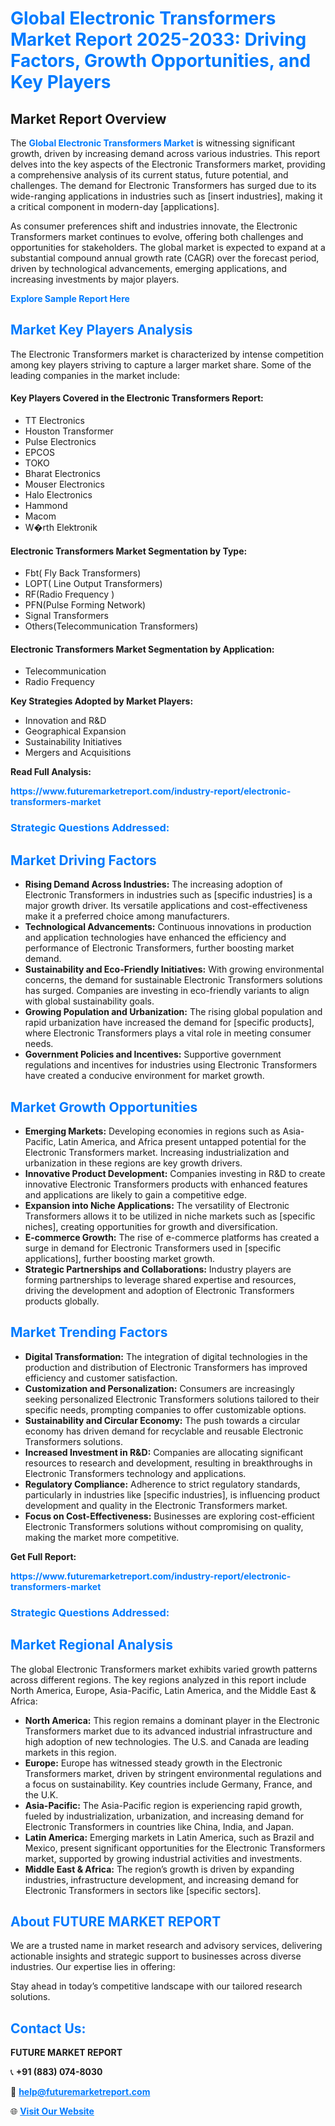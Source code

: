 <h1 style="color: #007BFF;">Global Electronic Transformers Market Report 2025-2033: Driving Factors, Growth Opportunities, and Key Players</h1>

<section id="overview">
<h2>Market Report Overview</h2>
<p>The <a href="https://www.futuremarketreport.com/industry-report/electronic-transformers-market" style="color: #007BFF; text-decoration: none;"><strong>Global Electronic Transformers Market</strong></a> is witnessing significant growth, driven by increasing demand across various industries. This report delves into the key aspects of the Electronic Transformers market, providing a comprehensive analysis of its current status, future potential, and challenges. The demand for Electronic Transformers has surged due to its wide-ranging applications in industries such as [insert industries], making it a critical component in modern-day [applications].</p>
<p>As consumer preferences shift and industries innovate, the Electronic Transformers market continues to evolve, offering both challenges and opportunities for stakeholders. The global market is expected to expand at a substantial compound annual growth rate (CAGR) over the forecast period, driven by technological advancements, emerging applications, and increasing investments by major players.</p>
</section>

<section id="overview">
<p><a href="https://www.futuremarketreport.com/request-sample/reportId=61596" style="color: #007BFF; text-decoration: none;"><strong>Explore Sample Report Here</strong></a></p>
</section>

<section id="key-players">
<h2 style="color: #007BFF;">Market Key Players Analysis</h2>
<p>The Electronic Transformers market is characterized by intense competition among key players striving to capture a larger market share. Some of the leading companies in the market include:</p>
<h4>Key Players Covered in the Electronic Transformers Report:</h4>
<ul><li>TT Electronics</li><li>Houston Transformer</li><li>Pulse Electronics</li><li>EPCOS</li><li>TOKO</li><li>Bharat Electronics</li><li>Mouser Electronics</li><li>Halo Electronics</li><li>Hammond</li><li>Macom</li><li>W�rth Elektronik</li></ul>
<h4>Electronic Transformers Market Segmentation by Type:</h4>
<ul><li>Fbt( Fly Back Transformers)</li><li>LOPT( Line Output Transformers)</li><li>RF(Radio Frequency )</li><li>PFN(Pulse Forming Network)</li><li>Signal Transformers</li><li>Others(Telecommunication Transformers)</li></ul>

<h4>Electronic Transformers Market Segmentation by Application:</h4>
<ul><li>Telecommunication</li><li>Radio Frequency</li></ul>
<p><strong>Key Strategies Adopted by Market Players:</strong></p>
<ul>
<li>Innovation and R&D</li>
<li>Geographical Expansion</li>
<li>Sustainability Initiatives</li>
<li>Mergers and Acquisitions</li>
</ul>
</section>

<section>
<p><strong>Read Full Analysis: </strong></p><a href="https://www.futuremarketreport.com/industry-report/electronic-transformers-market" style="color: #007BFF; text-decoration: none;"><strong>https://www.futuremarketreport.com/industry-report/electronic-transformers-market</strong></a>
<h3 style="color: #007BFF;">Strategic Questions Addressed:</h3>
</section>

<section id="driving-factors">
<h2 style="color: #007BFF;">Market Driving Factors</h2>
<ul>
<li><strong>Rising Demand Across Industries:</strong> The increasing adoption of Electronic Transformers in industries such as [specific industries] is a major growth driver. Its versatile applications and cost-effectiveness make it a preferred choice among manufacturers.</li>
<li><strong>Technological Advancements:</strong> Continuous innovations in production and application technologies have enhanced the efficiency and performance of Electronic Transformers, further boosting market demand.</li>
<li><strong>Sustainability and Eco-Friendly Initiatives:</strong> With growing environmental concerns, the demand for sustainable Electronic Transformers solutions has surged. Companies are investing in eco-friendly variants to align with global sustainability goals.</li>
<li><strong>Growing Population and Urbanization:</strong> The rising global population and rapid urbanization have increased the demand for [specific products], where Electronic Transformers plays a vital role in meeting consumer needs.</li>
<li><strong>Government Policies and Incentives:</strong> Supportive government regulations and incentives for industries using Electronic Transformers have created a conducive environment for market growth.</li>
</ul>
</section>

<section id="growth-opportunities">
<h2 style="color: #007BFF;">Market Growth Opportunities</h2>
<ul>
<li><strong>Emerging Markets:</strong> Developing economies in regions such as Asia-Pacific, Latin America, and Africa present untapped potential for the Electronic Transformers market. Increasing industrialization and urbanization in these regions are key growth drivers.</li>
<li><strong>Innovative Product Development:</strong> Companies investing in R&D to create innovative Electronic Transformers products with enhanced features and applications are likely to gain a competitive edge.</li>
<li><strong>Expansion into Niche Applications:</strong> The versatility of Electronic Transformers allows it to be utilized in niche markets such as [specific niches], creating opportunities for growth and diversification.</li>
<li><strong>E-commerce Growth:</strong> The rise of e-commerce platforms has created a surge in demand for Electronic Transformers used in [specific applications], further boosting market growth.</li>
<li><strong>Strategic Partnerships and Collaborations:</strong> Industry players are forming partnerships to leverage shared expertise and resources, driving the development and adoption of Electronic Transformers products globally.</li>
</ul>
</section>

<section id="trending-factors">
<h2 style="color: #007BFF;">Market Trending Factors</h2>
<ul>
<li><strong>Digital Transformation:</strong> The integration of digital technologies in the production and distribution of Electronic Transformers has improved efficiency and customer satisfaction.</li>
<li><strong>Customization and Personalization:</strong> Consumers are increasingly seeking personalized Electronic Transformers solutions tailored to their specific needs, prompting companies to offer customizable options.</li>
<li><strong>Sustainability and Circular Economy:</strong> The push towards a circular economy has driven demand for recyclable and reusable Electronic Transformers solutions.</li>
<li><strong>Increased Investment in R&D:</strong> Companies are allocating significant resources to research and development, resulting in breakthroughs in Electronic Transformers technology and applications.</li>
<li><strong>Regulatory Compliance:</strong> Adherence to strict regulatory standards, particularly in industries like [specific industries], is influencing product development and quality in the Electronic Transformers market.</li>
<li><strong>Focus on Cost-Effectiveness:</strong> Businesses are exploring cost-efficient Electronic Transformers solutions without compromising on quality, making the market more competitive.</li>
</ul>
</section>

<section>
<p><strong>Get Full Report: </strong></p><a href="https://www.futuremarketreport.com/industry-report/electronic-transformers-market" style="color: #007BFF; text-decoration: none;"><strong>https://www.futuremarketreport.com/industry-report/electronic-transformers-market</strong></a>
<h3 style="color: #007BFF;">Strategic Questions Addressed:</h3>
</section>


<section id="regional-analysis">
<h2 style="color: #007BFF;">Market Regional Analysis</h2>
<p>The global Electronic Transformers market exhibits varied growth patterns across different regions. The key regions analyzed in this report include North America, Europe, Asia-Pacific, Latin America, and the Middle East & Africa:</p>
<ul>
<li><strong>North America:</strong> This region remains a dominant player in the Electronic Transformers market due to its advanced industrial infrastructure and high adoption of new technologies. The U.S. and Canada are leading markets in this region.</li>
<li><strong>Europe:</strong> Europe has witnessed steady growth in the Electronic Transformers market, driven by stringent environmental regulations and a focus on sustainability. Key countries include Germany, France, and the U.K.</li>
<li><strong>Asia-Pacific:</strong> The Asia-Pacific region is experiencing rapid growth, fueled by industrialization, urbanization, and increasing demand for Electronic Transformers in countries like China, India, and Japan.</li>
<li><strong>Latin America:</strong> Emerging markets in Latin America, such as Brazil and Mexico, present significant opportunities for the Electronic Transformers market, supported by growing industrial activities and investments.</li>
<li><strong>Middle East & Africa:</strong> The region’s growth is driven by expanding industries, infrastructure development, and increasing demand for Electronic Transformers in sectors like [specific sectors].</li>
</ul>
</section>

<footer>
<h2 style="color: #007BFF;">About FUTURE MARKET REPORT</h2>
<p>We are a trusted name in market research and advisory services, delivering actionable insights and strategic support to businesses across diverse industries. Our expertise lies in offering:</p>

<p>Stay ahead in today’s competitive landscape with our tailored research solutions.</p>

<h2 style="color: #007BFF;">Contact Us:</h2>
<p><strong>FUTURE MARKET REPORT</strong></p>
<p>📞 <strong>+91 (883) 074-8030</strong></p>
<p>📧 <strong><a href="mailto:help@futuremarketreport.com" style="color: #007BFF;">help@futuremarketreport.com</a></strong></p>
<p>🌐 <strong><a href="https://www.futuremarketreport.com/" style="color: #007BFF;">Visit Our Website</a></strong></p>
</footer>